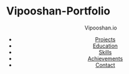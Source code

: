 # Vipooshan-Portfolio



<header>
            <div class="logo"><span>Vipooshan.io</span></div>
            <nav>
                <ul>
                    <li><a href="#">Projects</a></li>
                    <li><a href="#">Education</a></li>
                    <li><a href="#">Skills</a></li>
                    <li><a href="#">Achievements</a></li>
                    <li><a href="#">Contact</a></li>
                </ul>
            </nav>
        </header>







        